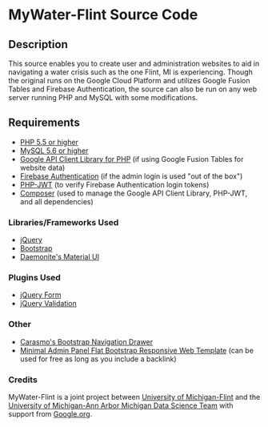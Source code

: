 # MyWater-Flint Source Code #

## Description ##
This source enables you to create user and administration websites to aid in navigating a water crisis such as the one Flint, MI is experiencing. Though the original runs on the Google Cloud Platform and utilizes Google Fusion Tables and Firebase Authentication, the source can also be run on any web server running PHP and MySQL with some modifications.

## Requirements ##
* [PHP 5.5 or higher](http://www.php.net/)
* [MySQL 5.6 or higher](http://dev.mysql.com/)
* [Google API Client Library for PHP](https://github.com/google/google-api-php-client/) (if using Google Fusion Tables for website data)
* [Firebase Authentication](https://firebase.google.com/) (if the admin login is used "out of the box")
* [PHP-JWT](https://github.com/firebase/php-jwt/) (to verify Firebase Authentication login tokens)
* [Composer](https://getcomposer.org/) (used to manage the Google API Client Library, PHP-JWT, and all dependencies)

### Libraries/Frameworks Used ###
* [jQuery](http://jquery.com/)
* [Bootstrap](https://getbootstrap.com/)
* [Daemonite's Material UI](https://github.com/Daemonite/material/)

### Plugins Used ###
* [jQuery Form](http://malsup.com/jquery/form/)
* [jQuery Validation](http://jqueryvalidation.org/)

### Other ###
* [Carasmo's Bootstrap Navigation Drawer](https://jsbin.com/seqola/2/edit?html,css,js,output/)
* [Minimal Admin Panel Flat Bootstrap Responsive Web Template](https://w3layouts.com/minimal-admin-panel-flat-bootstrap-responsive-web-template/) (can be used for free as long as you include a backlink)

### Credits ###
MyWater-Flint is a joint project between [University of Michigan-Flint](http://www.umflint.edu/) and the [University of Michigan-Ann Arbor Michigan Data Science Team](http://web.eecs.umich.edu/~jabernet/FlintWater/data_dive_summary.html) with support from [Google.org](http://www.google.org/).
